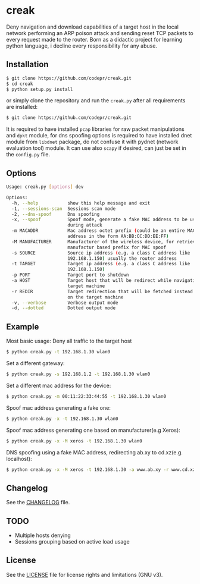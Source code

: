 # creak

Deny navigation and download capabilities of a target host in the local network
performing an ARP poison attack and sending reset TCP packets to every request
made to the router.
Born as a didactic project for learning python language, i decline every responsibility for any abuse.

## Installation

```sh
$ git clone https://github.com/codepr/creak.git
$ cd creak
$ python setup.py install
```
or simply clone the repository and run the `creak.py` after all requirements are
installed:

```sh
$ git clone https://github.com/codepr/creak.git
```

It is required to have installed `pcap` libraries for raw packet manipulations
and `dpkt` module, for dns spoofing options is required to have installed dnet
module from `libdnet` package, do not confuse it with pydnet (network evaluation
tool) module.
It can use also `scapy` if desired, can just be set in the `config.py` file.

## Options

```sh
Usage: creak.py [options] dev

Options:
  -h, --help           show this help message and exit
  -1, --sessions-scan  Sessions scan mode
  -2, --dns-spoof      Dns spoofing
  -x, --spoof          Spoof mode, generate a fake MAC address to be used
                       during attack
  -m MACADDR           Mac address octet prefix (could be an entire MAC
                       address in the form AA:BB:CC:DD:EE:FF)
  -M MANUFACTURER      Manufacturer of the wireless device, for retrieving a
                       manufactur based prefix for MAC spoof
  -s SOURCE            Source ip address (e.g. a class C address like
                       192.168.1.150) usually the router address
  -t TARGET            Target ip address (e.g. a class C address like
                       192.168.1.150)
  -p PORT              Target port to shutdown
  -a HOST              Target host that will be redirect while navigating on
                       target machine
  -r REDIR             Target redirection that will be fetched instead of host
                       on the target machine
  -v, --verbose        Verbose output mode
  -d, --dotted         Dotted output mode
```

## Example

Most basic usage:
Deny all traffic to the target host

```sh
$ python creak.py -t 192.168.1.30 wlan0
```

Set a different gateway:

```sh
$ python creak.py -s 192.168.1.2 -t 192.168.1.30 wlan0
```

Set a different mac address for the device:

```sh
$ python creak.py -m 00:11:22:33:44:55 -t 192.168.1.30 wlan0
```

Spoof mac address generating a fake one:

```sh
$ python creak.py -x -t 192.168.1.30 wlan0
```

Spoof mac address generating one based on manufacturer(e.g Xeros):

```sh
$ python creak.py -x -M xeros -t 192.168.1.30 wlan0
```

DNS spoofing using a fake MAC address, redirecting ab.xy to cd.xz(e.g.
		localhost):

```sh
$ python creak.py -x -M xeros -t 192.168.1.30 -a www.ab.xy -r www.cd.xz wlan0
```

## Changelog

See the [CHANGELOG](CHANGELOG.md) file.

## TODO

- Multiple hosts denying
- Sessions grouping based on active load usage

## License

See the [LICENSE](LICENSE.md) file for license rights and limitations (GNU v3).
